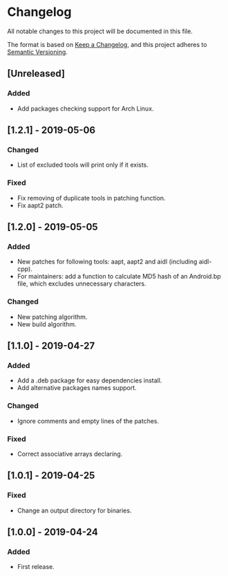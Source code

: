 # Changelog
All notable changes to this project will be documented in this file.

The format is based on [Keep a Changelog](https://keepachangelog.com/en/1.0.0/),
and this project adheres to
[Semantic Versioning](https://semver.org/spec/v2.0.0.html).

## [Unreleased]
### Added
- Add packages checking support for Arch Linux.

## [1.2.1] - 2019-05-06
### Changed
- List of excluded tools will print only if it exists.

### Fixed
- Fix removing of duplicate tools in patching function.
- Fix aapt2 patch.

## [1.2.0] - 2019-05-05
### Added
- New patches for following tools: aapt, aapt2 and aidl (including aidl-cpp).
- For maintainers: add a function to calculate MD5 hash of
  an Android.bp file, which excludes unnecessary characters.

### Changed
- New patching algorithm.
- New build algorithm.

## [1.1.0] - 2019-04-27
### Added
- Add a .deb package for easy dependencies install.
- Add alternative packages names support.

### Changed
- Ignore comments and empty lines of the patches.

### Fixed
- Correct associative arrays declaring.

## [1.0.1] - 2019-04-25
### Fixed
- Change an output directory for binaries.

## [1.0.0] - 2019-04-24
### Added
- First release.
